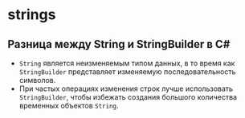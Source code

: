 # strings

## Разница между String и StringBuilder в C#

- `String` является неизменяемым типом данных, в то время как `StringBuilder` представляет изменяемую последовательность символов.
- При частых операциях изменения строк лучше использовать `StringBuilder`, чтобы избежать создания большого количества временных объектов `String`.
